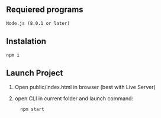 
## Requiered programs
    Node.js (8.0.1 or later)
## Instalation
    npm i
## Launch Project
1. Open public/index.html in browser (best with Live Server)
2. open CLI in current folder and launch command:

         npm start
